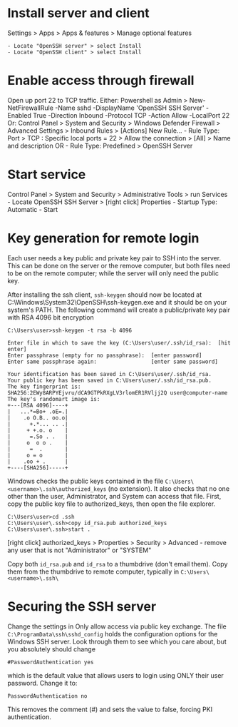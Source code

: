 # Install server and client
Settings > Apps > Apps & features > Manage optional features

	- Locate "OpenSSH server" > select Install
	- Locate "OpenSSH client" > select Install
	
# Enable access through firewall
Open up port 22 to TCP traffic.
Either:
	Powershell as Admin > New-NetFirewallRule -Name sshd -DisplayName 'OpenSSH SSH Server' -Enabled True -Direction Inbound -Protocol TCP -Action Allow -LocalPort 22
Or:
	Control Panel > System and Security > Windows Defender Firewall > Advanced Settings > Inbound Rules > [Actions] New Rule...
	- Rule Type: Port > TCP : Specific local ports = 22 > Allow the connection > [All] > Name and description
	OR
	- Rule Type: Predefined > OpenSSH Server
	
# Start service
Control Panel > System and Security > Administrative Tools > run Services
	- Locate OpenSSH SSH Server > [right click] Properties
		- Startup Type: Automatic
		- Start
		
# Key generation for remote login
Each user needs a key public and private key pair to SSH into the server.  
This can be done on the server or the remove computer, but both files need to be on the remote computer; 
while the server will only need the public key.

After installing the ssh client, `ssh-keygen` should now be located at C:\Windows\System32\OpenSSH\ssh-keygen.exe 
and it should be on your system's PATH.  The following command will create a public/private key pair with RSA 4096 bit encryption


```
C:\Users\user>ssh-keygen -t rsa -b 4096

Enter file in which to save the key (C:\Users\user/.ssh/id_rsa):  [hit enter]
Enter passphrase (empty for no passphrase):  [enter password]
Enter same passphrase again:                 [enter same password]

Your identification has been saved in C:\Users\user/.ssh/id_rsa.
Your public key has been saved in C:\Users\user/.ssh/id_rsa.pub.
The key fingerprint is:
SHA256:2EWy8ARPYEjvru/dCA9GTPkRXgLV3rlomER1RVljj2Q user@computer-name
The key's randomart image is:
+---[RSA 4096]----+
|   ...*=Bo+ .oE=.|
|    .o O.B.. oo.o|
|      +.*... .. .|
|     + +.o. o    |
|      =.So . .   |
|     o  o o .    |
|      =  .       |
|     o = o       |
|    .oo + .      |
+----[SHA256]-----+
```

Windows checks the public keys contained in the file `C:\Users\<username>\.ssh\authorized_keys` (no extension).  It also checks that no one
other than the user, Administrator, and System can access that file.  First, copy the public key file to authorized_keys, then open the
file explorer.

```
C:\Users\user>cd .ssh
C:\Users\user\.ssh>copy id_rsa.pub authorized_keys
C:\Users\user\.ssh>start . 
```

[right click] authorized_keys > Properties > Security > Advanced
	- remove any user that is not "Administrator" or "SYSTEM"
	
Copy both `id_rsa.pub` and `id_rsa` to a thumbdrive (don't email them).  Copy them from the thumbdrive to remote computer, typically in 
`C:\Users\<username>\.ssh\`
	
# Securing the SSH server
Change the settings in Only allow access via public key exchange.  The file `C:\ProgramData\ssh\sshd_config` holds the configuration options
for the Windows SSH server.  Look through them to see which you care about, but you absolutely should change

```
#PasswordAuthentication yes
```

which is the default value that allows users to login using ONLY their user password.  Change it to:

```
PasswordAuthentication no
```

This removes the comment (#) and sets the value to false, forcing PKI authentication.
